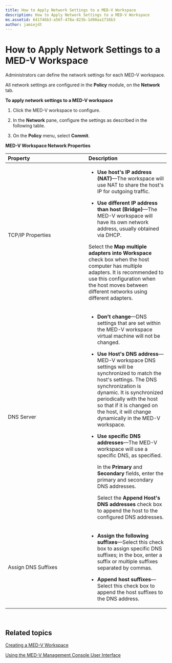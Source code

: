 ```yaml
---
title: How to Apply Network Settings to a MED-V Workspace
description: How to Apply Network Settings to a MED-V Workspace
ms.assetid: 641f46b3-a56f-478a-823b-1d90aa1716b3
author: jamiejdt
---
```


# How to Apply Network Settings to a MED-V Workspace


Administrators can define the network settings for each MED-V workspace.

All network settings are configured in the **Policy** module, on the **Network** tab.

**To apply network settings to a MED-V workspace**

1.  Click the MED-V workspace to configure.

2.  In the **Network** pane, configure the settings as described in the following table.

3.  On the **Policy** menu, select **Commit**.

**MED-V Workspace Network Properties**

<table>
<colgroup>
<col width="50%" />
<col width="50%" />
</colgroup>
<thead>
<tr class="header">
<th align="left">Property</th>
<th align="left">Description</th>
</tr>
</thead>
<tbody>
<tr class="odd">
<td align="left"><p>TCP/IP Properties</p></td>
<td align="left"><ul>
<li><p><strong>Use host's IP address (NAT)</strong>—The workspace will use NAT to share the host's IP for outgoing traffic.</p></li>
<li><p><strong>Use different IP address than host (Bridge)</strong>—The MED-V workspace will have its own network address, usually obtained via DHCP.</p></li>
</ul>
<p>Select the <strong>Map multiple adapters into Workspace</strong> check box when the host computer has multiple adapters. It is recommended to use this configuration when the host moves between different networks using different adapters.</p></td>
</tr>
<tr class="even">
<td align="left"><p>DNS Server</p></td>
<td align="left"><ul>
<li><p><strong>Don't change</strong>—DNS settings that are set within the MED-V workspace virtual machine will not be changed.</p></li>
<li><p><strong>Use Host's DNS address</strong>—MED-V workspace DNS settings will be synchronized to match the host's settings. The DNS synchronization is dynamic. It is synchronized periodically with the host so that if it is changed on the host, it will change dynamically in the MED-V workspace.</p></li>
<li><p><strong>Use specific DNS addresses</strong>—The MED-V workspace will use a specific DNS, as specified.</p>
<p>In the <strong>Primary</strong> and <strong>Secondary</strong> fields, enter the primary and secondary DNS addresses.</p>
<p>Select the <strong>Append Host's DNS addresses</strong> check box to append the host to the configured DNS addresses.</p></li>
</ul></td>
</tr>
<tr class="odd">
<td align="left"><p>Assign DNS Suffixes</p></td>
<td align="left"><ul>
<li><p><strong>Assign the following suffixes</strong>—Select this check box to assign specific DNS suffixes; in the box, enter a suffix or multiple suffixes separated by commas.</p></li>
<li><p><strong>Append host suffixes</strong>—Select this check box to append the host suffixes to the DNS address.</p></li>
</ul></td>
</tr>
</tbody>
</table>

 

## Related topics


[Creating a MED-V Workspace](creating-a-med-v-workspacemedv-10-sp1.md)

[Using the MED-V Management Console User Interface](using-the-med-v-management-console-user-interface.md)

 

 





